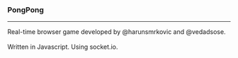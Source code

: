 <h3>PongPong</h3>
<hr>
Real-time browser game developed by @harunsmrkovic and @vedadsose.
<br><br>
Written in Javascript. Using socket.io.